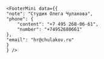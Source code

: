 	<FooterMini data={{
	"note": "Студия Олега Чулакова",
	"phone": {
		"content": "+7 495 268-06-61",
		"number": "+74952680661"
	},
	"email": "hr@chulakov.ru"
	}
	} />
